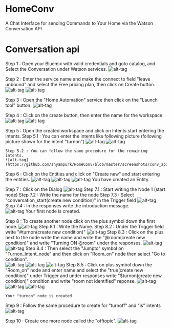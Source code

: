 # HomeConv
A Chat Interface for sending Commands to Your Home via the Watson Conversation API 

# Conversation api

Step 1 : Open your Bluemix with valid credentials and goto catalog, and Select the Conversation under Watson services.
		![alt-tag](https://github.com/shyampurk/HomeConv/blob/master/screenshots/conv_api/conv_api_1.png)

Step 2 : Enter the service name and make the connect to field "leave unbound" and select the Free pricing plan, then click on Create button.
		![alt-tag](https://github.com/shyampurk/HomeConv/blob/master/screenshots/conv_api/conv_api_2.png)
		![alt-tag](https://github.com/shyampurk/HomeConv/blob/master/screenshots/conv_api/conv_api_3.png)
		

Step 3 : Open the "Home Automation" service then click on the "Launch tool" button.
		![alt-tag](https://github.com/shyampurk/HomeConv/blob/master/screenshots/conv_api/conv_api_4.png)
		
Step 4 : Click on the create button, then enter the name for the workspace
		![alt-tag](https://github.com/shyampurk/HomeConv/blob/master/screenshots/conv_api/conv_api_5.png)
		![alt-tag](https://github.com/shyampurk/HomeConv/blob/master/screenshots/conv_api/conv_api_6.png)
		
Step 5 : Open the created workspace and click on Intents start entering the intents.
	Step 5.1 : You can enter the intents like following picture (following picture shown for the intent "turnon")
	![alt-tag](https://github.com/shyampurk/HomeConv/blob/master/screenshots/conv_api/conv_api_7.png)
	![alt-tag](https://github.com/shyampurk/HomeConv/blob/master/screenshots/conv_api/conv_api_8.png)
		
	Step 5.2 : You can follow the same procedure for the remaining intents.
	![alt-tag](https://github.com/shyampurk/HomeConv/blob/master/screenshots/conv_api/conv_api_9.png)

Step 6 : Click on the Entities and click on "Create new" and start entering the entities.
	![alt-tag](https://github.com/shyampurk/HomeConv/blob/master/screenshots/conv_api/conv_api_10.png)
	![alt-tag](https://github.com/shyampurk/HomeConv/blob/master/screenshots/conv_api/conv_api_11.png)
	![alt-tag](https://github.com/shyampurk/HomeConv/blob/master/screenshots/conv_api/conv_api_12.png)
	You have created an Entity.

Step 7 : Click on the Dialog 
	![alt-tag](https://github.com/shyampurk/HomeConv/blob/master/screenshots/conv_api/conv_api_13.png)
	Step 7.1 : Start writing the Node 1 (start node)
	Step 7.2 : Write the name for the node
	Step 7.3 : Select "conversation_start(create new condition)" in the Trigger field
	![alt-tag](https://github.com/shyampurk/HomeConv/blob/master/screenshots/conv_api/conv_api_14.png)	
	Step 7.4 : In the responses write the introduction message.			   			   
	![alt-tag](https://github.com/shyampurk/HomeConv/blob/master/screenshots/conv_api/conv_api_15.png)
	Your first node is created.


Step 8 : To create another node click on the plus symbol down the first node.
	![alt-tag](https://github.com/shyampurk/HomeConv/blob/master/screenshots/conv_api/conv_api_16.png)
	Step 8.1 : Write the Name.
	Step 8.2 : Under the Trigger field write "#turnon(create new condition)"
	![alt-tag](https://github.com/shyampurk/HomeConv/blob/master/screenshots/conv_api/conv_api_17.png)
	Step 8.3 : Click on the plus next to the node write the name and write the "@room(create new condition)" and write "Turning ON @room" under the responses.
	![alt-tag](https://github.com/shyampurk/HomeConv/blob/master/screenshots/conv_api/conv_api_18.png)
	![alt-tag](https://github.com/shyampurk/HomeConv/blob/master/screenshots/conv_api/conv_api_19.png)
	Step 8.4 : Then select the "Jumpto" symbol on "Turnon_Intent_node" and then click on "Room_on" node then select "Go to condition".	
	![alt-tag](https://github.com/shyampurk/HomeConv/blob/master/screenshots/conv_api/conv_api_20.png)
	![alt-tag](https://github.com/shyampurk/HomeConv/blob/master/screenshots/conv_api/conv_api_21.png)
	![alt-tag](https://github.com/shyampurk/HomeConv/blob/master/screenshots/conv_api/conv_api_22.png)
	Step 8.5 : Click on plus symbol down the "Room_on" node
	and enter name and select the "true(create new condition)" under Trigger and under responses write "$turnon(create new condition)" condition and write "room not identified" reponse.
	![alt-tag](https://github.com/shyampurk/HomeConv/blob/master/screenshots/conv_api/conv_api_23.png)
	![alt-tag](https://github.com/shyampurk/HomeConv/blob/master/screenshots/conv_api/conv_api_24.png)
	![alt-tag](https://github.com/shyampurk/HomeConv/blob/master/screenshots/conv_api/conv_api_25.png)
	

	Your "turnon" node is created
	
												

Step 9 : Follow the same procedure to create for "turnoff" and "is" intents
	![alt-tag](https://github.com/shyampurk/HomeConv/blob/master/screenshots/conv_api/conv_api_26.png)

Step 10 : Create one more node called the "offtopic".
	![alt-tag](https://github.com/shyampurk/HomeConv/blob/master/screenshots/conv_api/conv_api_27.png)



